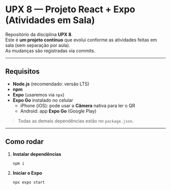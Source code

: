 # UPX 8 — Projeto React + Expo (Atividades em Sala)

Repositório da disciplina **UPX 8**.  
Este é **um projeto contínuo** que evolui conforme as atividades feitas em sala (sem separação por aula).  
As mudanças são registradas via commits.

---

## Requisitos

- **Node.js** (recomendado: versão LTS)
- **npm**
- **Expo** (usaremos via `npx`)
- **Expo Go** instalado no celular
  - iPhone (iOS): pode usar a **Câmera** nativa para ler o QR
  - Android: app **Expo Go** (Google Play)

> Todas as demais dependências estão no `package.json`.

---

## Como rodar

1. **Instalar dependências**
   ```bash
   npm i
   
2. **Iniciar o Expo**
   ```bash
   npx expo start
